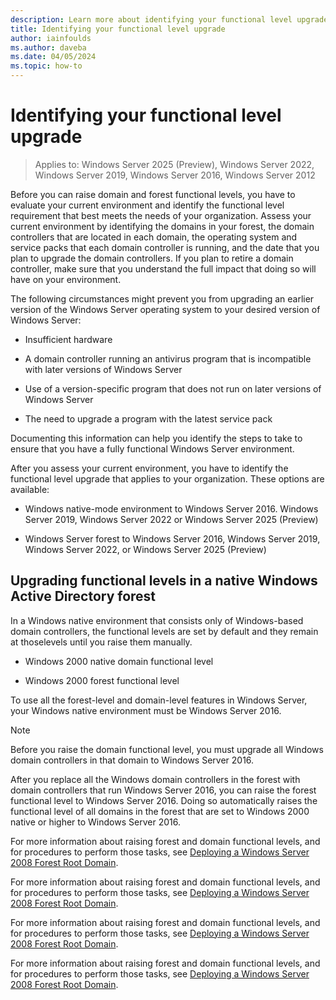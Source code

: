 ```yaml
---
description: Learn more about identifying your functional level upgrade in Windows and Windows Server
title: Identifying your functional level upgrade
author: iainfoulds
ms.author: daveba
ms.date: 04/05/2024
ms.topic: how-to
---
```


# Identifying your functional level upgrade

>Applies to: Windows Server 2025 (Preview), Windows Server 2022, Windows Server 2019, Windows Server 2016, Windows Server 2012
<!-- I could not locate archived content for 2000, 2003, 2008 R2; a separate article will need to be created. This version removes the content for 2000, 2003, 2008 R2  -->
Before you can raise domain and forest functional levels, you have to evaluate your current environment and identify the functional level requirement that best meets the needs of your organization. Assess your current environment by identifying the domains in your forest, the domain controllers that are located in each domain, the operating system and service packs that each domain controller is running, and the date that you plan to upgrade the domain controllers. If you plan to retire a domain controller, make sure that you understand the full impact that doing so will have on your environment.

The following circumstances might prevent you from upgrading an earlier version of the Windows Server operating system to your desired version of Windows Server:

- Insufficient hardware

- A domain controller running an antivirus program that is incompatible with later versions of Windows Server

- Use of a version-specific program that does not run on later versions of Windows Server

- The need to upgrade a program with the latest service pack

Documenting this information can help you identify the steps to take to ensure that you have a fully functional Windows Server environment.

After you assess your current environment, you have to identify the functional level upgrade that applies to your organization. These options are available:

- Windows native-mode environment to Windows Server 2016. Windows Server 2019, Windows Server 2022 or Windows Server 2025 (Preview)

- Windows Server forest to Windows Server 2016, Windows Server 2019, Windows Server 2022, or Windows Server 2025 (Preview)

## Upgrading functional levels in a native Windows Active Directory forest

In a Windows native environment that consists only of Windows-based domain controllers, the functional levels are set by default and they remain at thoselevels until you raise them manually.

- Windows 2000 native domain functional level

- Windows 2000 forest functional level

To use all the forest-level and domain-level features in Windows Server, your Windows native environment must be Windows Server 2016.

> [!NOTE]
> Before you raise the domain functional level, you must upgrade all Windows domain controllers in that domain to Windows Server 2016.

After you replace all the Windows domain controllers in the forest with domain controllers that run Windows Server 2016, you can raise the forest functional level to Windows Server 2016. Doing so automatically raises the functional level of all domains in the forest that are set to Windows 2000 native or higher to Windows Server 2016.

For more information about raising forest and domain functional levels, and for procedures to perform those tasks, see [Deploying a Windows Server 2008 Forest Root Domain](/previous-versions/windows/it-pro/windows-server-2008-r2-and-2008/cc731174(v=ws.10)).

For more information about raising forest and domain functional levels, and for procedures to perform those tasks, see [Deploying a Windows Server 2008 Forest Root Domain](/previous-versions/windows/it-pro/windows-server-2008-r2-and-2008/cc731174(v=ws.10)).

For more information about raising forest and domain functional levels, and for procedures to perform those tasks, see [Deploying a Windows Server 2008 Forest Root Domain](/previous-versions/windows/it-pro/windows-server-2008-r2-and-2008/cc731174(v=ws.10)).

For more information about raising forest and domain functional levels, and for procedures to perform those tasks, see [Deploying a Windows Server 2008 Forest Root Domain](/previous-versions/windows/it-pro/windows-server-2008-r2-and-2008/cc731174(v=ws.10)).